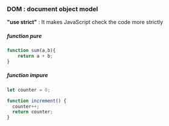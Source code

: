 ### DOM : document object model


**"use strict"** : It makes JavaScript check the code more strictly

##### function pure
```js
function sum(a,b){
    return a + b;
}
```

##### function impure
```js
let counter = 0;

function increment() {
  counter++;
  return counter;
}
```